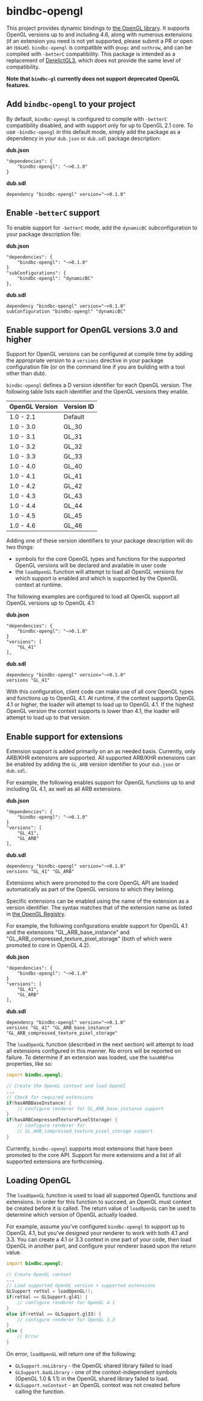 # bindbc-opengl
This project provides dynamic bindings to [the OpenGL library](https://www.opengl.org/). It supports OpenGL versions up to and including 4.6, along with numerous extensions (if an extension you need is not yet supported, please submit a PR or open an issue). `bindbc-opengl` is compatible with `@nogc` and `nothrow`, and can be compiled with `-betterC` compatibility. This package is intended as a replacement of [DerelictGL3](https://github.com/DerelictOrg/DerelictGL3), which does not provide the same level of compatibility.

__Note that `bindbc-gl` currently does not support deprecated OpenGL features.__

## Add `bindbc-opengl` to your project
By default, `bindbc-opengl` is configured to compile with `-betterC` compatibility disabled, and with support only for up to OpenGL 2.1 core. To use `-bindbc-opengl` in this default mode, simply add the package as a dependency in your `dub.json` or `dub.sdl` package description:

__dub.json__
```
"dependencies": {
    "bindbc-opengl": "~>0.1.0"
}
```

__dub.sdl__
```
dependency "bindbc-opengl" version="~>0.1.0"
```

## Enable `-betterC` support
To enable support for `-betterC` mode, add the `dynamicBC` subconfiguration to your package description file:

__dub.json__
```
"dependencies": {
    "bindbc-opengl": "~>0.1.0"
}
"subConfigurations": {
    "bindbc-opengl": "dynamicBC"
},
```

__dub.sdl__
```
dependency "bindbc-opengl" version="~>0.1.0"
subConfiguration "bindbc-opengl" "dynamicBC"
```

## Enable support for OpenGL versions 3.0 and higher
Support for OpenGL versions can be configured at compile time by adding the appropriate version to a `versions` directive in your package configuration file (or on the command line if you are building with a tool other than dub).

`bindbc-opengl` defines a D version identifier for each OpenGL version. The following table lists each identifier and the OpenGL versions they enable.

| OpenGL Version  | Version ID     |
|-----------------|----------------|
|1.0 - 2.1        | Default        |
|1.0 - 3.0        | GL_30          |
|1.0 - 3.1        | GL_31          |
|1.0 - 3.2        | GL_32          |
|1.0 - 3.3        | GL_33          |
|1.0 - 4.0        | GL_40          |
|1.0 - 4.1        | GL_41          |
|1.0 - 4.2        | GL_42          |
|1.0 - 4.3        | GL_43          |
|1.0 - 4.4        | GL_44          |
|1.0 - 4.5        | GL_45          |
|1.0 - 4.6        | GL_46          |

Adding one of these version identifiers to your package description will do two things:

* symbols for the core OpenGL types and functions for the supported OpenGL versions will be declared and available in user code
* the `loadOpenGL` function will attempt to load all OpenGL versions for which support is enabled and which is supported by the OpenGL context at runtime.

The following examples are configured to load all OpenGL support all OpenGL versions up to OpenGL 4.1:


__dub.json__
```
"dependencies": {
    "bindbc-opengl": "~>0.1.0"
}
"versions": [
    "GL_41"
],
```

__dub.sdl__
```
dependency "bindbc-opengl" version="~>0.1.0"
versions "GL_41"
```

With this configuration, client code can make use of all core OpenGL types and functions up to OpenGL 4.1. At runtime, if the context supports OpenGL 4.1 or higher, the loader will attempt to load up to OpenGL 4.1. If the highest OpenGL version the context supports is lower than 4.1, the loader will attempt to load up to that version.

## Enable support for extensions
Extension support is added primarily on an as needed basis. Currently, only ARB/KHR extensions are supported. All supported ARB/KHR extensions can be enabled by adding the `GL_ARB` version identifier to your `dub.json` or `dub.sdl`.

For example, the following enables support for OpenGL functions up to and including GL 4.1, as well as all ARB extensions.

__dub.json__
```
"dependencies": {
    "bindbc-opengl": "~>0.1.0"
}
"versions": [
    "GL_41",
    "GL_ARB"
],
```

__dub.sdl__
```
dependency "bindbc-opengl" version="~>0.1.0"
versions "GL_41" "GL_ARB"
```

Extensions which were promoted to the core OpenGL API are loaded automatically as part of the OpenGL versions to which they belong.

Specific extensions can be enabled using the name of the extension as a version identifier. The syntax matches that of the extension name as listed in [the OpenGL Registry](https://www.khronos.org/registry/OpenGL/index_gl.php).

For example, the following configurations enable support for OpenGL 4.1 and the extensions "GL_ARB_base_instance" and "GL_ARB_compressed_texture_pixel_storage" (both of which were promoted to core in OpenGL 4.2).

__dub.json__
```
"dependencies": {
    "bindbc-opengl": "~>0.1.0"
}
"versions": [
    "GL_41",
    "GL_ARB"
],
```

__dub.sdl__
```
dependency "bindbc-opengl" version="~>0.1.0"
versions "GL_41" "GL_ARB_base_instance" "GL_ARB_compressed_texture_pixel_storage"
```

The `loadOpenGL` function (described in the next section) will attempt to load all extensions configured in this manner. No errors will be reported on failure. To determine if an extension was loaded, use the `hasARBFoo` properties, like so:

```d
import bindbc.opengl;

// Create the OpenGL context and load OpenGl
...
// Check for required extensions
if(hasARBBaseInstance) {
    // configure renderer for GL_ARB_base_instance support
}
if(hasARBCompressedTexturePixelStorage) {
    // configure renderer for
    // GL_ARB_compressed_texture_pixel_storage support
}
```

Currently, `bindbc-opengl` supports most extensions that have been promoted to the core API. Support for more extensions and a list of all supported extensions are forthcoming.

## Loading OpenGL
The `loadOpenGL` function is used to load all supported OpenGL functions and extensions. In order for this function to succeed, an OpenGL must context be created before it is called. The return value of `loadOpenGL` can be used to determine which version of OpenGL actually loaded.

For example, assume you've configured `bindbc-opengl` to support up to OpenGL 4.1, but you've designed your renderer to work with both 4.1 and 3.3. You can create a 4.1 or 3.3 context in one part of your code, then load OpenGL in another part, and configure your renderer based upon the return value.

```d
import bindbc.opengl;

// Create OpenGL context
...
// Load supported OpenGL version + supported extensions
GLSupport retVal = loadOpenGL();
if(retVal == GLSupport.gl41) {
    // configure renderer for OpenGL 4.1
}
else if(retVal == GLSupport.gl33) {
    // configure renderer for OpenGL 3.3
}
else {
    // Error
}
```

On error, `loadOpenGL` will return one of the following:
* `GLSupport.noLibrary` - the OpenGL shared library failed to load
* `GLSupport.badLibrary` - one of the context-independent symbols (OpenGL 1.0 & 1.1) in the OpenGL shared library failed to load.
* `GLSupport.noContext` - an OpenGL context was not created before calling the function.



